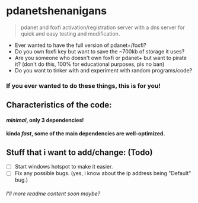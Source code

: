 # pdanetshenanigans

> pdanet and foxfi activation/registration server with a dns server for quick and easy testing and modification.

- Ever wanted to have the full version of pdanet+/foxfi?
- Do you own foxfi key but want to save the ~700kb of storage it uses?
- Are you someone who doesn't own foxfi or pdanet+ but want to pirate it? (don't do this, 100% for educational purposes, pls no ban)
- Do you want to tinker with and experiment with random programs/code?

### If you ever wanted to do these things, this is for you!

## Characteristics of the code:

#### *minimal*, only 3 dependencies!
#### kinda *fast*, some of the main dependencies are well-optimized.

## Stuff that i want to add/change: (Todo)

- [ ] Start windows hotspot to make it easier.
- [ ] Fix any possible bugs. (yes, i know about the ip address being "Default" bug.)

###### I'll more readme content soon maybe?
